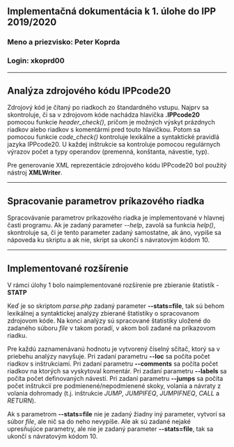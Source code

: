 ## Implementačná dokumentácia k 1. úlohe do IPP 2019/2020
### Meno a priezvisko: Peter Koprda
### Login: xkoprd00
***
## Analýza zdrojového kódu IPPcode20
Zdrojový kód je čítaný po riadkoch zo štandardného vstupu. Najprv sa skontroluje, či sa v zdrojovom kóde nachádza hlavička **.IPPcode20** pomocou funkcie *header_check()*, pričom je možných výskyt prázdnych riadkov alebo riadkov s komentármi pred touto hlavičkou. Potom sa pomocou funkcie *code_check()* kontroluje lexikálne a syntaktické pravidlá jazyka IPPcode20. U každej inštrukcie sa kontroluje pomocou regulárnych výrazov počet a typy operandov (premenná, konštanta, návestie, typ).

Pre generovanie XML reprezentácie zdrojového kódu IPPcode20 bol použitý nástroj **XMLWriter**.

***
## Spracovanie parametrov príkazového riadka
Spracovávanie parametrov príkazového riadka je implementované v hlavnej časti programu. Ak je zadaný parameter *--help*, zavolá sa funkcia *help()*, skontroluje sa, či je tento parameter zadaný samostatne, ak áno, vypíše sa nápoveda ku skriptu a ak nie, skript sa ukončí s návratovým kódom 10.

***
## Implementované rozšírenie
V rámci úlohy 1 bolo naimplementované rozšírenie pre zbieranie štatistík - **STATP**

Keď je so skriptom *parse.php* zadaný parameter **--stats=file**, tak sú behom lexikálnej a syntaktickej analýzy zbierané štatistiky o spracovanom zdrojovom kóde. Na konci analýzy sú spracované štatistiky uložené do zadaného súboru *file* v takom poradí, v akom boli zadané na príkazovom riadku.

Pre každú zaznamenávanú hodnotu je vytvorený číselný sčítač, ktorý sa v priebehu analýzy navyšuje. Pri zadaní parametru **--loc** sa počíta počet riadkov s inštrukciami. Pri zadaní parametru **--comments** sa počíta počet riadkov na ktorých sa vyskytoval komentár. Pri zadaní parametru **--labels** sa počíta počet definovaných návestí. Pri zadaní parametru **--jumps** sa počíta počet inštrukcií pre podmienené/nepodmienené skoky, volania a návraty z volania dohromady (t.j. inštrukcie *JUMP*, *JUMPIFEQ*, *JUMPIFNEQ*, *CALL* a *RETURN*).

Ak s parametrom **--stats=file** nie je zadaný žiadny iný parameter, vytvorí sa súbor *file*, ale nič sa do neho nevypíše. Ale ak sú zadané nejaké upresňujúce parametry, ale nie je zadaný parameter **--stats=file**, tak sa ukončí s návratovým kódom 10.